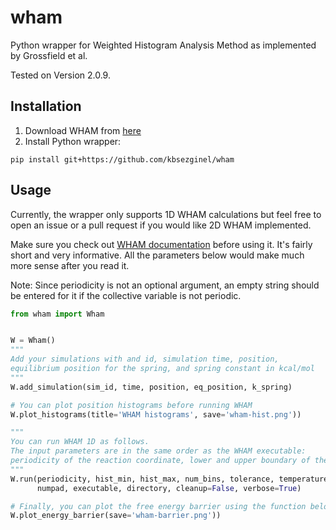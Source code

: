 # wham
Python wrapper for Weighted Histogram Analysis Method as implemented by Grossfield et al.

Tested on Version 2.0.9.

## Installation
1. Download WHAM from [here](http://membrane.urmc.rochester.edu/?page_id=126)
2. Install Python wrapper:
```
pip install git+https://github.com/kbsezginel/wham
```

## Usage
Currently, the wrapper only supports 1D WHAM calculations but feel free to open an issue or a pull request if you would like 2D WHAM implemented.

Make sure you check out [WHAM documentation](http://membrane.urmc.rochester.edu/sites/default/files/wham/doc.pdf) before using it. It's fairly short and very informative. All the parameters below would make much more sense after you read it.

Note: Since periodicity is not an optional argument, an empty string should be entered for it if the collective variable is not periodic.

```python
from wham import Wham


W = Wham()
"""
Add your simulations with and id, simulation time, position,
equilibrium position for the spring, and spring constant in kcal/mol
"""
W.add_simulation(sim_id, time, position, eq_position, k_spring)

# You can plot position histograms before running WHAM
W.plot_histograms(title='WHAM histograms', save='wham-hist.png'))

"""
You can run WHAM 1D as follows.
The input parameters are in the same order as the WHAM executable:
periodicity of the reaction coordinate, lower and upper boundary of the histogram, number of bins in the histogram, convergence tolerance, temperature at which the WHAM analysis is performed, number of “padding” values that should be printed for periodic PMFs, path to WHAM 1D executable, path to write input and output files for WHAM analysis, cleanup WHAM files after running and finally WHAM verbosity.
"""
W.run(periodicity, hist_min, hist_max, num_bins, tolerance, temperature,
      numpad, executable, directory, cleanup=False, verbose=True)

# Finally, you can plot the free energy barrier using the function below
W.plot_energy_barrier(save='wham-barrier.png'))
```

